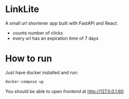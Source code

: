 # LinkLite
A small url shortener app built with FastAPI and React.
- counts number of clicks
- every url has an expiration time of 7 days

# How to run
Just have docker installed and run:
```bash
docker-compose up
```

You should be able to open frontend at http://127.0.0.1:80
